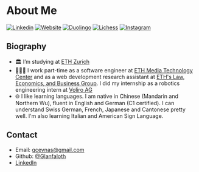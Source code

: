 # About Me

[![Linkedin](https://img.shields.io/badge/-LinkedIn-0A66C2?style=flat&logo=Linkedin&logoColor=white)](https://www.linkedin.com/in/yelan-tao/)
[![Website](https://img.shields.io/badge/Website-181717?style=flat&logo=GitHub&logoColor=white)](https://glanfaloth.github.io/)
[![Duolingo](https://img.shields.io/badge/Duolingo-58CC02?style=flat&logo=Duolingo&logoColor=white)](https://preview.duolingo.com/profile/glanfaloth)
[![Lichess](https://img.shields.io/badge/Lichess-000000?style=flat&logo=Lichess&logoColor=white)](https://lichess.org/@/glanfaloth)
[![Instagram](https://img.shields.io/badge/-Instagram-E4405F?style=flat&logo=Instagram&logoColor=white)](https://www.instagram.com/glanfaloth_cevnas/)

## Biography

- 🏛 I’m studying at [ETH Zurich](https://ethz.ch/de.html)
- 👩🏻‍💻 I work part-time as a software engineer at [ETH Media Technology Center](https://mtc.ethz.ch/) and as a web development research assistant at [ETH's Law, Economics, and Business Group](https://laweconbusiness.ethz.ch/). I did my internship as a robotics engineering intern at [Voliro AG](https://voliro.com/)
- 🌐 I like learning languages. I am native in Chinese (Mandarin and Northern Wu), fluent in English and German (C1 certified). I can understand Swiss German, French, Japanese and Cantonese pretty well. I'm also learning Italian and American Sign Language.

## Contact

- Email: [gcevnas@gmail.com](mailto:gcevnas@gmail.com)
- Github: [@Glanfaloth](https://github.com/Glanfaloth)
- [LinkedIn](https://www.linkedin.com/in/yelan-tao)


